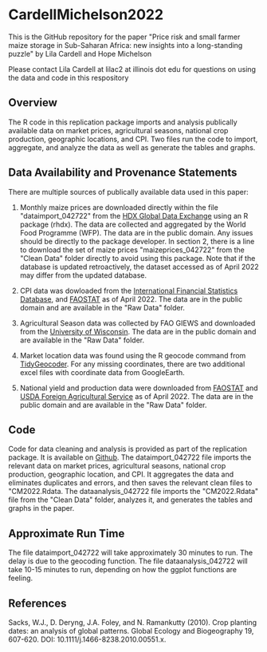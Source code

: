 # CardellMichelson2022

This is the GitHub repository for the paper "Price risk and small farmer maize storage in Sub-Saharan Africa: new insights into a long-standing puzzle" by Lila Cardell and Hope Michelson

Please contact Lila Cardell at lilac2 at illinois dot edu for questions on using the data and code in this respository

## Overview
The R code in this replication package imports and analysis publically available data on market prices, agricultural seasons, national crop production, geographic locations, and CPI. 
Two files run the code to import, aggregate, and analyze the data as well as generate the tables and graphs.

## Data Availability and Provenance Statements
There are multiple sources of publically available data  used in this paper:

1. Monthly maize prices are downloaded directly within the file "dataimport_042722" from the [HDX Global Data Exchange](https://data.humdata.org/dataset/global-wfp-food-prices) using an R package (rhdx). The data are collected and aggregated by the World Food Programme (WFP). The data are in the public domain.
Any issues should be directly to the package developer. In section 2, there is a line to download the set of maize prices "maizeprices_042722" from the "Clean Data" folder directly to avoid using this package. Note that if the database is updated retroactively, the dataset accessed as of April 2022 may differ from the updated database.

2. CPI data was dowloaded from the [International Financial Statistics Database](https://data.imf.org/?sk=4c514d48-b6ba-49ed-8ab9-52b0c1a0179b), and [FAOSTAT](https://www.fao.org/faostat/en/#data/CP) as of April 2022. The data are in the public domain and are available in the "Raw Data" folder.

3. Agricultural Season data was collected by FAO GIEWS and downloaded from the [University of Wisconsin](https://sage.nelson.wisc.edu/data-and-models/datasets/crop-calendar-dataset). The data are in the public domain and are available in the "Raw Data" folder. 

4. Market location data was found using the R geocode command from [TidyGeocoder](https://jessecambon.github.io/tidygeocoder). For any missing coordinates, there are two additional excel files with coordinate data from GoogleEarth.

5. National yield and production data were downloaded from [FAOSTAT](https://www.fao.org/faostat/en/#data/QCL) and [USDA Foreign Agricultural Service](https://apps.fas.usda.gov/psdonline/app/index.html#/app/downloads) as of April 2022. The data are in the public domain and are available in the "Raw Data" folder.


## Code
Code for data cleaning and analysis is provided as part of the replication package. It is available on [Github](https://github.com/lilacardell/CardellMichelson2022). 
The dataimport_042722 file imports the relevant data on market prices, agricultural seasons, national crop production, geographic location, and CPI. It aggregates the data and eliminates duplicates and errors, and then saves the relevant clean files to "CM2022.Rdata.
The dataanalysis_042722 file imports the "CM2022.Rdata" file from the "Clean Data" folder, analyzes it, and generates the tables and graphs in the paper.

## Approximate Run Time
The file dataimport_042722 will take approximately 30 minutes to run. The delay is due to the geocoding function.
The file dataanalysis_042722 will take 10-15 minutes to run, depending on how the ggplot functions are feeling.

## References
Sacks, W.J., D. Deryng, J.A. Foley, and N. Ramankutty (2010). Crop planting dates: an analysis of global patterns. Global Ecology and Biogeography 19, 607-620. DOI: 10.1111/j.1466-8238.2010.00551.x.
